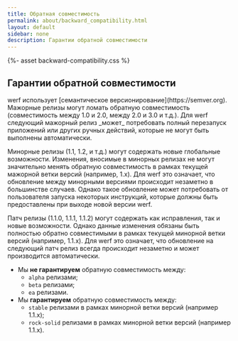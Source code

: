 ```yaml
---
title: Обратная совместимость
permalink: about/backward_compatibility.html
layout: default
sidebar: none
description: Гарантии обратной совместимости
---
```

{%- asset backward-compatibility.css %}

<div class="page__container page_installation">
  <div class="installation-compatibility">
    <h2 class="installation-compatibility__title" id="backward-compatibility-promise">Гарантии обратной совместимости</h2>
    <div markdown="1" class="docs">
werf использует [семантическое версионирование](https://semver.org). Мажорные релизы могут ломать обратную совместимость (совместимость между 1.0 и 2.0, между 2.0 и 3.0 и т.д.). Для werf следующий мажорный релиз _может_ потребовать полный перезапуск приложений или других ручных действий, которые не могут быть выполнены автоматически.

Минорные релизы (1.1, 1.2, и т.д.) могут содержать новые глобальные возможности. Изменения, вносимые в минорных релизах не могут значительно менять обратную совместимость в рамках текущей мажорной ветки версий (например, 1.x). Для werf это означает, что обновление между минорными версиями происходит незаметно в большинстве случаев. Однако такое обновление может потребовать от пользователя запуска некоторых инструкций, которые должны быть предоставлены при выходе новой версии werf.

Патч релизы (1.1.0, 1.1.1, 1.1.2) могут содержать как исправления, так и новые возможности. Однако данные изменения обязаны быть полностью обратно совместимыми в рамках текущей минорной ветки версий (например, 1.1.х). Для werf это означает, что обновление на следующий патч релиз всегда происходит незаметно и может производится автоматически.

 - Мы **не гарантируем** обратную совместимость между:
    - `alpha` релизами;
    - `beta` релизами;
    - `ea` релизами.
 - Мы **гарантируем** обратную совместимость между:
    - `stable` релизами в рамках минорной ветки версий (например 1.1.x);
    - `rock-solid` релизами в рамках минорной ветки версий (например 1.1.x).
</div>
  </div>
</div>
